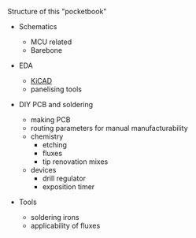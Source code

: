 
Structure of this "pocketbook"

- Schematics
	- MCU related
	- Barebone

- EDA
	- [KiCAD](https://www.kicad.org/)
	- panelising tools

- DIY PCB and soldering
	- making PCB
	- routing parameters for manual manufacturability
	- chemistry
		- etching
		- fluxes
		- tip renovation mixes
	- devices
		- drill regulator
		- exposition timer

- Tools
	- soldering irons
	- applicability of fluxes